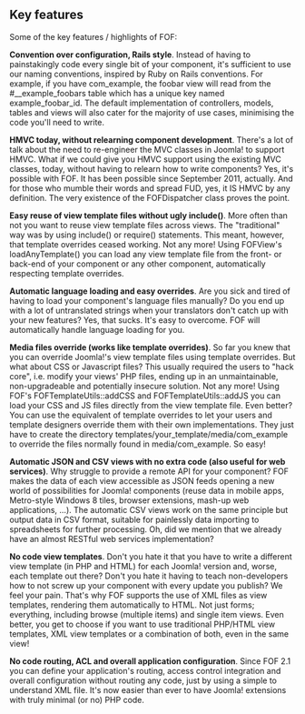 Key features
------------

Some of the key features / highlights of FOF:

**Convention over configuration, Rails style**. Instead of having to
painstakingly code every single bit of your component, it's sufficient
to use our naming conventions, inspired by Ruby on Rails conventions.
For example, if you have com\_example, the foobar view will read from
the \#\_\_example\_foobars table which has a unique key named
example\_foobar\_id. The default implementation of controllers, models,
tables and views will also cater for the majority of use cases,
minimising the code you'll need to write.

**HMVC today, without relearning component development**. There's a lot
of talk about the need to re-engineer the MVC classes in Joomla! to
support HMVC. What if we could give you HMVC support using the existing
MVC classes, today, without having to relearn how to write components?
Yes, it's possible with FOF. It has been possible since September 2011,
actually. And for those who mumble their words and spread FUD, yes, it
IS HMVC by any definition. The very existence of the FOFDispatcher class
proves the point.

**Easy reuse of view template files without ugly include()**. More often
than not you want to reuse view template files across views. The
"traditional" way was by using include() or require() statements. This
meant, however, that template overrides ceased working. Not any more!
Using FOFView's loadAnyTemplate() you can load any view template file
from the front- or back-end of your component or any other component,
automatically respecting template overrides.

**Automatic language loading and easy overrides**. Are you sick and
tired of having to load your component's language files manually? Do you
end up with a lot of untranslated strings when your translators don't
catch up with your new features? Yes, that sucks. It's easy to overcome.
FOF will automatically handle language loading for you.

**Media files override (works like template overrides)**. So far you
knew that you can override Joomla!'s view template files using template
overrides. But what about CSS or Javascript files? This usually required
the users to "hack core", i.e. modify your views' PHP files, ending up
in an unmaintainable, non-upgradeable and potentially insecure solution.
Not any more! Using FOF's FOFTemplateUtils::addCSS and
FOFTemplateUtils::addJS you can load your CSS and JS files directly from
the view template file. Even better? You can use the equivalent of
template overrides to let your users and template designers override
them with their own implementations. They just have to create the
directory templates/your\_template/media/com\_example to override the
files normally found in media/com\_example. So easy!

**Automatic JSON and CSV views with no extra code (also useful for web
services)**. Why struggle to provide a remote API for your component?
FOF makes the data of each view accessible as JSON feeds opening a new
world of possibilities for Joomla! components (reuse data in mobile
apps, Metro-style Windows 8 tiles, browser extensions, mash-up web
applications, ...). The automatic CSV views work on the same principle
but output data in CSV format, suitable for painlessly data importing to
spreadsheets for further processing. Oh, did we mention that we already
have an almost RESTful web services implementation?

**No code view templates**. Don't you hate it that you have to write a
different view template (in PHP and HTML) for each Joomla! version and,
worse, each template out there? Don't you hate it having to teach
non-developers how to not screw up your component with every update you
publish? We feel your pain. That's why FOF supports the use of XML files
as view templates, rendering them automatically to HTML. Not just forms;
everything, including browse (multiple items) and single item views.
Even better, you get to choose if you want to use traditional PHP/HTML
view templates, XML view templates or a combination of both, even in the
same view!

**No code routing, ACL and overall application configuration**. Since
FOF 2.1 you can define your application's routing, access control
integration and overall configuration without routing any code, just by
using a simple to understand XML file. It's now easier than ever to have
Joomla! extensions with truly minimal (or no) PHP code.
